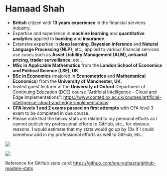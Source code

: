 # Hamaad Shah

- **British** citizen with **13 years experience** in the financial services industry.
- Expertise and experience in **machine learning** and **quantitative analytics** applied to **banking** and **insurance**.
- Extensive expertise in **deep learning**, **Bayesian inference** and **Natural Language Processing (NLP)**, etc., applied to various financial services use cases such as **Asset Liability Management (ALM), actuarial pricing, trader surveillance**, etc..
- **MSc in Applicable Mathematics** from the **London School of Economics and Political Science (LSE), UK**.
- **BSc in Economics** (majored in **Econometrics** and **Mathematical Economics**) from the **University of Manchester, UK**. 
- Invited guest lecturer at the **University of Oxford** Department of Continuing Education (DCE) course "Artificial Intelligence - Cloud and Edge Implementations": https://www.conted.ox.ac.uk/courses/artificial-intelligence-cloud-and-edge-implementations
- **CFA levels 1 and 2 exams passed on first attempts** with CFA level 3 exam to be completed in due course.
- Please note that the below stats are related to my personal efforts as I cannot publish my professional efforts to GitHub, etc., for obvious reasons. I would estimate that my stats would go up by 10x if I could somehow add in my professional efforts as well to GitHub, etc..

![](https://github-readme-stats.vercel.app/api?username=hamaadshah&show_icons=true&include_all_commits=true&hide=prs,issues,contribs&count_private=true&theme=synthwave)

![](https://github-readme-stats.vercel.app/api/top-langs/?username=hamaadshah&theme=synthwave&hide=jupyter%20notebook)

Reference for GitHub stats card: https://github.com/anuraghazra/github-readme-stats
